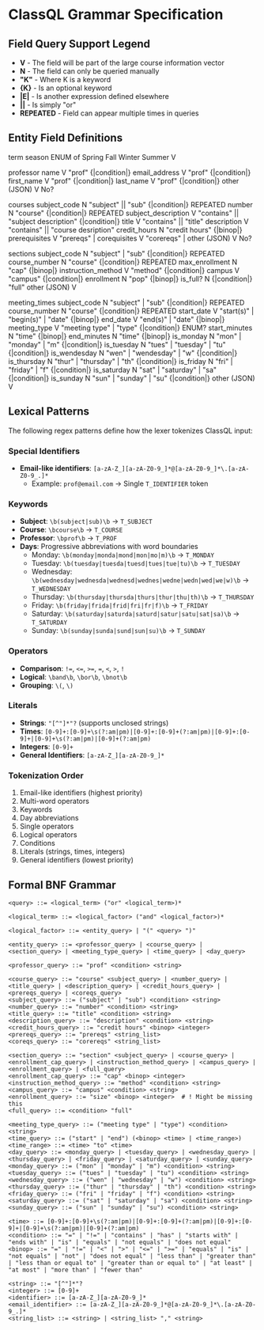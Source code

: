# ClassQL Grammar Specification

## Field Query Support Legend

- **V** - The field will be part of the large course information vector
- **N** - The field can only be queried manually  
- **"K"** - Where K is a keyword
- **{K}** - Is an optional keyword
- **|E|** - Is another expression defined elsewhere
- **||** - Is simply "or"
- **REPEATED** - Field can appear multiple times in queries

## Entity Field Definitions

term
    season ENUM of Spring Fall Winter Summer V

professor
    name                    V           "prof" {|condition|} <str>
    email_address           V           "prof" {|condition|} <str>
    first_name              V           "prof" {|condition|} <str>
    last_name               V           "prof" {|condition|} <str>
    other (JSON)            V            No?

courses
    subject_code            N           "subject" || "sub" {|condition|} <str> REPEATED
    number                  N           "course" {|condition|} <str>           REPEATED
    subject_description     V           "contains" || "subject description" {|condition|} <str>
    title                   V           "contains" || "title" <str>
    description             V           "contains" || "course desription" <str>
    credit_hours            N           "credit hours" {|binop|} <int>
    prerequisites           V           "prereqs" <str> | <strs>
    corequisites            V           "corereqs" <str> | <strs>
    other (JSON)            V            No?

sections
    subject_code            N           "subject" | "sub" {|condition|} <str> REPEATED
    course_number           N           "course" {|condition|} <str>          REPEATED
    max_enrollment          N           "cap" {|binop|} <int>
    instruction_method      V           "method" {|condition|} <str>
    campus                  V           "campus" {|condition|} <str>
    enrollment              N           "pop" {|binop|} <int>
    is_full? <custom>       N           {|condition|} "full"
    other (JSON)            V

meeting_times
    subject_code            N           "subject" | "sub" {|condition|} <str> REPEATED
    course_number           N           "course" {|condition|} <str>          REPEATED
    start_date              V           "start(s)" | "begin(s)" | "date" {|binop|} <str>
    end_date                V           "end(s)" | "date" {|binop|} <str>
    meeting_type            V           "meeting type" | "type" {|condition|} <str> ENUM?
    start_minutes           N           "time" {|binop|} <str>
    end_minutes             N           "time" {|binop|} <str>
    is_monday               N           "mon" | "monday" | "m" {|condition|} <str>
    is_tuesday              N           "tues" | "tuesday" | "tu" {|condition|} <str>
    is_wendesday            N           "wen" | "wendesday" | "w" {|condition|} <str>
    is_thursday             N           "thur" | "thursday" | "th" {|condition|} <str>
    is_friday               N           "fri" | "friday" | "f" {|condition|} <str>
    is_saturday             N           "sat" | "saturday" | "sa" {|condition|} <str>
    is_sunday               N           "sun" | "sunday" | "su" {|condition|} <str>
    other (JSON)            V

## Lexical Patterns

The following regex patterns define how the lexer tokenizes ClassQL input:

### Special Identifiers
- **Email-like identifiers**: `[a-zA-Z_][a-zA-Z0-9_]*@[a-zA-Z0-9_]*\.[a-zA-Z0-9_.]*`
  - Example: `prof@email.com` → Single `T_IDENTIFIER` token

### Keywords
- **Subject**: `\b(subject|sub)\b` → `T_SUBJECT`
- **Course**: `\bcourse\b` → `T_COURSE` 
- **Professor**: `\bprof\b` → `T_PROF`
- **Days**: Progressive abbreviations with word boundaries
  - Monday: `\b(monday|monda|mond|mon|mo|m)\b` → `T_MONDAY`
  - Tuesday: `\b(tuesday|tuesda|tuesd|tues|tue|tu)\b` → `T_TUESDAY`
  - Wednesday: `\b(wednesday|wednesda|wednesd|wednes|wedne|wedn|wed|we|w)\b` → `T_WEDNESDAY`
  - Thursday: `\b(thursday|thursda|thurs|thur|thu|th)\b` → `T_THURSDAY`
  - Friday: `\b(friday|frida|frid|fri|fr|f)\b` → `T_FRIDAY`
  - Saturday: `\b(saturday|saturda|saturd|satur|satu|sat|sa)\b` → `T_SATURDAY`
  - Sunday: `\b(sunday|sunda|sund|sun|su)\b` → `T_SUNDAY`

### Operators
- **Comparison**: `!=`, `<=`, `>=`, `=`, `<`, `>`, `!`
- **Logical**: `\band\b`, `\bor\b`, `\bnot\b`
- **Grouping**: `\(`, `\)`

### Literals
- **Strings**: `"[^"]*"?` (supports unclosed strings)
- **Times**: `[0-9]+:[0-9]+\s(?:am|pm)|[0-9]+:[0-9]+(?:am|pm)|[0-9]+:[0-9]+|[0-9]+\s(?:am|pm)|[0-9]+(?:am|pm)`
- **Integers**: `[0-9]+`
- **General Identifiers**: `[a-zA-Z_][a-zA-Z0-9_]*`

### Tokenization Order
1. Email-like identifiers (highest priority)
2. Multi-word operators
3. Keywords
4. Day abbreviations
5. Single operators
6. Logical operators
7. Conditions
8. Literals (strings, times, integers)
9. General identifiers (lowest priority)

## Formal BNF Grammar

```bnf
<query> ::= <logical_term> ("or" <logical_term>)*

<logical_term> ::= <logical_factor> ("and" <logical_factor>)*

<logical_factor> ::= <entity_query> | "(" <query> ")"

<entity_query> ::= <professor_query> | <course_query> | <section_query> | <meeting_type_query> | <time_query> | <day_query>

<professor_query> ::= "prof" <condition> <string>

<course_query> ::= "course" <subject_query> | <number_query> | <title_query> | <description_query> | <credit_hours_query> | <prereqs_query> | <coreqs_query>
<subject_query> ::= ("subject" | "sub") <condition> <string>
<number_query> ::= "number" <condition> <string>
<title_query> ::= "title" <condition> <string>
<description_query> ::= "description" <condition> <string>
<credit_hours_query> ::= "credit hours" <binop> <integer>
<prereqs_query> ::= "prereqs" <string_list>
<coreqs_query> ::= "corereqs" <string_list>

<section_query> ::= "section" <subject_query> | <course_query> | <enrollment_cap_query> | <instruction_method_query> | <campus_query> | <enrollment_query> | <full_query>
<enrollment_cap_query> ::= "cap" <binop> <integer>
<instruction_method_query> ::= "method" <condition> <string>
<campus_query> ::= "campus" <condition> <string>
<enrollment_query> ::= "size" <binop> <integer>  # ! Might be missing this
<full_query> ::= <condition> "full"

<meeting_type_query> ::= ("meeting type" | "type") <condition> <string>
<time_query> ::= ("start" | "end") (<binop> <time> | <time_range>)
<time_range> ::= <time> "to" <time>
<day_query> ::= <monday_query> | <tuesday_query> | <wednesday_query> | <thursday_query> | <friday_query> | <saturday_query> | <sunday_query>
<monday_query> ::= ("mon" | "monday" | "m") <condition> <string>
<tuesday_query> ::= ("tues" | "tuesday" | "tu") <condition> <string>
<wednesday_query> ::= ("wen" | "wednesday" | "w") <condition> <string>
<thursday_query> ::= ("thur" | "thursday" | "th") <condition> <string>
<friday_query> ::= ("fri" | "friday" | "f") <condition> <string>
<saturday_query> ::= ("sat" | "saturday" | "sa") <condition> <string>
<sunday_query> ::= ("sun" | "sunday" | "su") <condition> <string>

<time> ::= [0-9]+:[0-9]+\s(?:am|pm)|[0-9]+:[0-9]+(?:am|pm)|[0-9]+:[0-9]+|[0-9]+\s(?:am|pm)|[0-9]+(?:am|pm)
<condition> ::= "=" | "!=" | "contains" | "has" | "starts with" | "ends with" | "is" | "equals" | "not equals" | "does not equal"
<binop> ::= "=" | "!=" | "<" | ">" | "<=" | ">=" | "equals" | "is" | "not equals" | "not" | "does not equal" | "less than" | "greater than" | "less than or equal to" | "greater than or equal to" | "at least" | "at most" | "more than" | "fewer than"

<string> ::= "[^"]*"?
<integer> ::= [0-9]+
<identifier> ::= [a-zA-Z_][a-zA-Z0-9_]*
<email_identifier> ::= [a-zA-Z_][a-zA-Z0-9_]*@[a-zA-Z0-9_]*\.[a-zA-Z0-9_.]*
<string_list> ::= <string> | <string_list> "," <string>
```